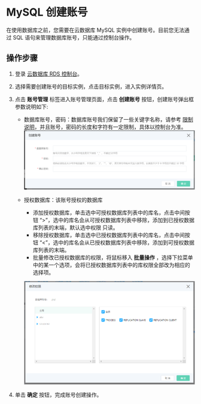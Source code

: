 # MySQL 创建账号
在使用数据库之前，您需要在云数据库 MySQL 实例中创建账号。目前您无法通过 SQL 语句来管理数据库账号，只能通过控制台操作。

## 操作步骤 
1. 登录 [云数据库 RDS 控制台](https://rds-console.jdcloud.com/database)。
2. 选择需要创建账号的目标实例，点击目标实例，进入实例详情页。
3. 点击 **账号管理** 标签进入账号管理页面，点击 **创建账号** 按钮，创建账号弹出框参数说明如下:
    * 数据库账号，密码：数据库账号我们保留了一些关键字名称，请参考 [限制说明](../../../Introduction/Restrictions/MySQL-Restrictions.md)，并且账号，密码的长度和字符有一定限制，具体以控制台为准。
![创建账号](../../../../../../image/RDS/MySQL-Create-Account.png)


   * 授权数据库：该账号授权的数据库
        * 添加授权数据库，单击选中可授权数据库列表中的库名，点击中间按钮 “>”，选中的库名会从可授权数据库列表中移除，添加到已授权数据库列表的末端，默认选中权限 只读。
        * 移除授权数据库，单击选中已授权数据库列表中的库名，点击中间按钮 “<”，选中的库名会从已授权数据库列表中移除，添加到可授权数据库列表的末端。
        * 批量修改已授权数据库的权限，将鼠标移入 **批量操作** ，选择下拉菜单中的某一个选项，会将已授权数据库列表中的库权限全部改为相应的选择项。
        
        ![授权数据库](.../../../../../../image/RDS/MySQL-Create-Account-2.png)

4. 单击 **确定** 按钮，完成账号创建操作。
